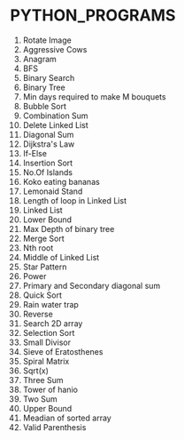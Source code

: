 # PYTHON_PROGRAMS
1. Rotate Image
2. Aggressive Cows
3. Anagram
4. BFS
5. Binary Search
6. Binary Tree
7. Min days required to make M bouquets
8. Bubble Sort
9. Combination Sum
10. Delete Linked List
11. Diagonal Sum
12. Dijkstra's Law
13. If-Else
14. Insertion Sort
15. No.Of Islands
16. Koko eating bananas
17. Lemonaid Stand
18. Length of loop in Linked List
19. Linked List
20. Lower Bound
21. Max Depth of binary tree
22. Merge Sort
23. Nth root
24. Middle of Linked List
25. Star Pattern
26. Power
27. Primary and Secondary diagonal sum
28. Quick Sort
29. Rain water trap
30. Reverse
31. Search 2D array
32. Selection Sort
33. Small Divisor
34. Sieve of Eratosthenes
35. Spiral Matrix
36. Sqrt(x)
37. Three Sum
38. Tower of hanio
39. Two Sum
40. Upper Bound
41. Meadian of sorted array
42. Valid Parenthesis
